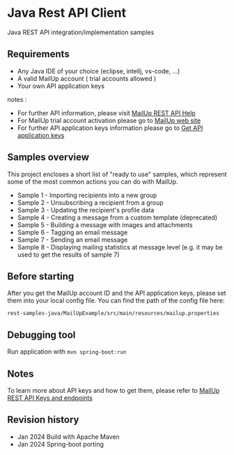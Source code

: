 Java Rest API Client
================
Java REST API integration/implementation samples

Requirements
------------------------

* Any Java IDE of your choice (eclipse, intellj, vs-code, ...)
* A valid MailUp account ( trial accounts allowed )
* Your own API application keys

notes :

* For further API information, please visit [MailUp REST API Help](http://help.mailup.com/display/mailupapi/REST+API)
* For MailUp trial account activation please go
  to [MailUp web site](http://www.mailup.com/p/pc/mailup-free-trial-d44.htm)
* For further API application keys information please go
  to [Get API application keys](http://help.mailup.com/display/mailupapi/Get+a+Developer+Account)

Samples overview
------------------------
This project encloses a short list of "ready to use" samples, which represent some of the most common actions you can do
with MailUp.

* Sample 1 - Importing recipients into a new group
* Sample 2 - Unsubscribing a recipient from a group
* Sample 3 - Updating the recipient's profile data
* Sample 4 - Creating a message from a custom template (deprecated)
* Sample 5 - Building a message with images and attachments
* Sample 6 - Tagging an email message
* Sample 7 - Sending an email message
* Sample 8 - Displaying mailing statistics at message level (e.g. it may be used to get the results of sample 7)

Before starting
------------------------
After you get the MailUp account ID and the API application keys, please set them into your local config file. You can
find the path of the config file here:

```
rest-samples-java/MailUpExample/src/main/resources/mailup.properties
```

Debugging tool
------------------------
Run application with `mvn spring-boot:run`


Notes
------------------------
To learn more about API keys and how to get them, please refer
to [MailUp REST API Keys and endpoints](http://help.mailup.com/display/mailupapi/All+API+Keys+and+Endpoints+in+one+page)

Revision history
------------------------

* Jan 2024 Build with Apache Maven
* Jan 2024 Spring-boot porting
